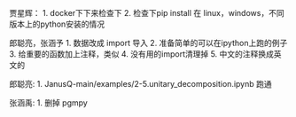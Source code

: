 贾星辉：
    1. docker下下来检查下
    2. 检查下pip install 在 linux，windows，不同版本上的python安装的情况
    
郎聪亮，张涵予
    1. 数据改成 import 导入
    2. 准备简单的可以在ipython上跑的例子
    3. 给重要的函数加上注释，类似
    4. 没有用的import清理掉
    5. 中文的注释换成英文的

郎聪亮:
    1. JanusQ-main/examples/2-5.unitary_decomposition.ipynb 跑通

张涵禹:
    1. 删掉 pgmpy